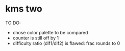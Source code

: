 # kms two

TO DO:
- chose color palette to be compared
- counter is still off by 1
- difficulty ratio (dif1/dif2) is flawed: frac rounds to 0